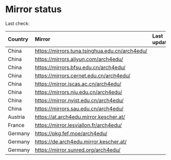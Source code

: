 <script src="./time.js"></script>
# Mirror status
Last check: <script type="text/javascript">localize(1720351069.6596699);</script>

|Country|Mirror|Last update|
|:------|:-----|:----------|
|China|https://mirrors.tuna.tsinghua.edu.cn/arch4edu/|<script type="text/javascript">localize(1720334028);</script>|
|China|https://mirrors.aliyun.com/arch4edu/|<script type="text/javascript">localize(1720290851);</script>|
|China|https://mirrors.bfsu.edu.cn/arch4edu/|<script type="text/javascript">localize(1720290851);</script>|
|China|https://mirrors.cernet.edu.cn/arch4edu/|<script type="text/javascript">localize(1720334028);</script>|
|China|https://mirror.iscas.ac.cn/arch4edu/|<script type="text/javascript">localize(1720290851);</script>|
|China|https://mirrors.nju.edu.cn/arch4edu/|<script type="text/javascript">localize(1720290851);</script>|
|China|https://mirror.nyist.edu.cn/arch4edu/|<script type="text/javascript">localize(1720290851);</script>|
|China|https://mirrors.sau.edu.cn/arch4edu/|<script type="text/javascript">localize(1720334028);</script>|
|Austria|https://at.arch4edu.mirror.kescher.at/|<script type="text/javascript">localize(1720334028);</script>|
|France|https://mirror.lesviallon.fr/arch4edu/|<script type="text/javascript">localize(1720290851);</script>|
|Germany|https://pkg.fef.moe/arch4edu/|<script type="text/javascript">localize(1720334028);</script>|
|Germany|https://de.arch4edu.mirror.kescher.at/|<script type="text/javascript">localize(1720334028);</script>|
|Germany|https://mirror.sunred.org/arch4edu/|<script type="text/javascript">localize(1720334028);</script>|

<script src="./tablefilter/tablefilter.js"></script>
<script src="./table.js"></script>